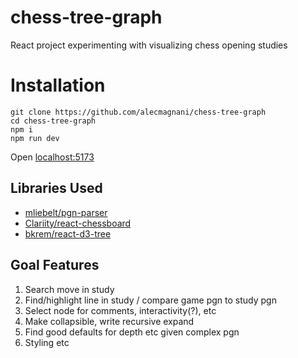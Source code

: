 # chess-tree-graph
React project experimenting with visualizing chess opening studies

# Installation
```
git clone https://github.com/alecmagnani/chess-tree-graph
cd chess-tree-graph
npm i
npm run dev
```

Open [localhost:5173](http://localhost:5173/)

## Libraries Used
* [mliebelt/pgn-parser](https://github.com/mliebelt/pgn-parser)
* [Clariity/react-chessboard](https://github.com/Clariity/react-chessboard)
* [bkrem/react-d3-tree](https://github.com/bkrem/react-d3-tree)

## Goal Features
1. Search move in study
2. Find/highlight line in study / compare game pgn to study pgn
3. Select node for comments, interactivity(?), etc
4. Make collapsible, write recursive expand
5. Find good defaults for depth etc given complex pgn
6. Styling etc

